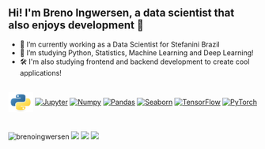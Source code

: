 ## Hi! I'm Breno Ingwersen, a data scientist that also enjoys development 👋

- 🔭 I’m currently working as a Data Scientist for Stefanini Brazil
- 🌱 I’m studying Python, Statistics, Machine Learning and Deep Learning!
- 🛠 I'm also studying frontend and backend development to create cool applications!

<div style="display: inline_block"><br>
<!-- Tech Icons Source -->
  <a href="https://www.python.org/"><img align="center" alt="Python" height="40" width="50" src="https://raw.githubusercontent.com/devicons/devicon/master/icons/python/python-original.svg"><a/>
  <a href="https://jupyter.org/"><img align="center" alt="Jupyter" height="40" width="50" src="https://cdn.jsdelivr.net/gh/devicons/devicon/icons/jupyter/jupyter-original-wordmark.svg"><a/>
  <a href="https://numpy.org/"><img align="center" alt="Numpy" height="40" width="50" src="https://cdn.jsdelivr.net/gh/devicons/devicon/icons/numpy/numpy-original.svg"><a/>
  <a href="https://pandas.pydata.org/"><img align="center" alt="Pandas" height="40" width="50" src="https://cdn.jsdelivr.net/gh/devicons/devicon/icons/pandas/pandas-original-wordmark.svg"><a/>
  <a href="https://seaborn.pydata.org/"><img align="center" alt="Seaborn" height="40" width="50" src="https://seaborn.pydata.org/_images/logo-mark-lightbg.svg"><a/>
  <a href="https://www.tensorflow.org/"><img align="center" alt="TensorFlow" height="40" width="50" src="https://cdn.jsdelivr.net/gh/devicons/devicon/icons/tensorflow/tensorflow-original.svg"></a>
  <a href="https://pytorch.org/"><img align="center" alt="PyTorch" height="40" width="50" src="https://cdn.jsdelivr.net/gh/devicons/devicon/icons/pytorch/pytorch-original.svg"></a>
</div>

#
<div> 
  <a align=left> <img src=https://komarev.com/ghpvc/?username=brenoingwersen&style=for-the-badge alt=brenoingwersen /> </a>
  <a href = "mailto:brenoingwersen@gmail.com"><img src="https://img.shields.io/badge/-Gmail-%23333?style=for-the-badge&logo=gmail&logoColor=white" target="_blank"></a>
  <a href="https://www.linkedin.com/in/brenoingwersen" target="_blank"><img src="https://img.shields.io/badge/-LinkedIn-%230077B5?style=for-the-badge&logo=linkedin&logoColor=white" target="_blank"></a> 
  <a href="https://instagram.com/breno_ingwersen" target="_blank"><img src="https://img.shields.io/badge/-Instagram-%23E4405F?style=for-the-badge&logo=instagram&logoColor=white" target="_blank"></a>
 
  <!---![Snake animation](https://github.com/brenoingwersen/brenoingwersen/blob/output/github-contribution-grid-snake.svg)-->
 
</div>  
